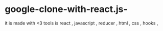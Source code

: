 # google-clone-with-react.js-
it is made  with  &lt;3  tools  is  react , javascript , reducer , html , css , hooks , 
